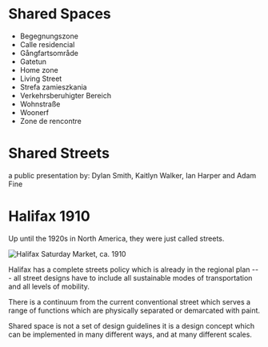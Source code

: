 # Shared Spaces #

*   Begegnungszone
*   Calle residencial
*   Gångfartsområde
*   Gatetun
*   Home zone
*   Living Street
*   Strefa zamieszkania
*   Verkehrsberuhigter Bereich
*   Wohnstraße
*   Woonerf 
*   Zone de rencontre

# Shared Streets 

a public presentation by: Dylan Smith, Kaitlyn Walker, Ian Harper and Adam Fine  

# Halifax 1910

Up until the 1920s in North America, they were just called streets.

![Halifax Saturday Market, ca. 1910](assets/halifax-market-ns.jpg)

Halifax has a complete streets policy which is already in the regional plan --- all street designs have to include all sustainable modes of transportation and all levels of mobility. 

There is a continuum from the current conventional street which serves a range of functions which are physically separated or demarcated with paint. 

Shared space is not a set of design guidelines it is a design concept which can be implemented in many different ways, and at many different scales. 
